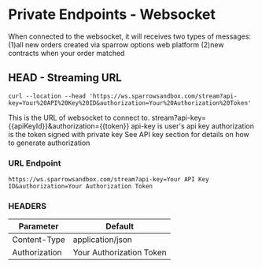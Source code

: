 <!-- This docs has been moved to optionsTradeEndpoints -->
# Private Endpoints - Websocket
When connected to the websocket, it will receives two types of messages: (1)all new orders created via sparrow options web platform (2)new contracts when your order matched

## HEAD - Streaming URL
```shell
curl --location --head 'https://ws.sparrowsandbox.com/stream?api-key=Your%20API%20Key%20ID&authorization=Your%20Authorization%20Token'
```

This is the URL of websocket to connect to. stream?api-key={{apiKeyId}}&authorization={{token}} api-key is user's api key authorization is the token signed with private key See API key section for details on how to generate authorization

### URL Endpoint
`https://ws.sparrowsandbox.com/stream?api-key=Your API Key ID&authorization=Your Authorization Token`

### HEADERS
Parameter | Default 
--------- | ------- 
Content-Type | application/json
Authorization | Your Authorization Token

<!-- END  POST - Create new trade order with unitPremium -->